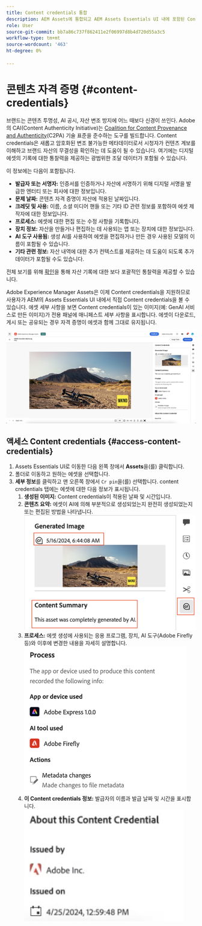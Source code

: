 ```yaml
---
title: Content credentials 통합
description: AEM Assets에 통합되고 AEM Assets Essentials UI 내에 포함된 Content credentials은 에셋의 생성 방법 및 생성 관련 사용자를 포함하여 에셋 기록에 컨텍스트를 제공할 수 있습니다. 디지털 콘텐츠에 대한 영양 레이블처럼 Content credentials은 투명성을 높이고 대상과 신뢰를 구축하는 데 도움이 될 수 있습니다.
role: User
source-git-commit: bb7a86c737f862411e2f06997d8b4d720d55a3c5
workflow-type: tm+mt
source-wordcount: '463'
ht-degree: 0%

---
```



# 콘텐츠 자격 증명 {#content-credentials}

브랜드는 콘텐츠 투명성, AI 공시, 자산 변조 방지에 어느 때보다 신경이 쓰인다. Adobe의 CAI(Content Authenticity Initiative)는 [Coalition for Content Provenance and Authenticity](https://c2pa.org/specifications/specifications/1.1/specs/C2PA_Specification.html#_trust_model)(C2PA) 기술 표준을 준수하는 도구를 빌드합니다. Content credentials은 새롭고 암호화된 변조 불가능한 메타데이터로서 시청자가 컨텐츠 계보를 이해하고 브랜드 자산의 무결성을 확인하는 데 도움이 될 수 있습니다. 여기에는 디지털 에셋의 기록에 대한 통찰력을 제공하는 광범위한 조달 데이터가 포함될 수 있습니다.

이 정보에는 다음이 포함됩니다.

* **발급자 또는 서명자:** 인증서를 인증하거나 자산에 서명하기 위해 디지털 서명을 발급한 엔터티 또는 회사에 대한 정보입니다.
* **문제 날짜:** 콘텐츠 자격 증명이 자산에 적용된 날짜입니다.
* **크레딧 및 사용:** 이름, 소셜 미디어 핸들 또는 기타 ID 관련 정보를 포함하여 에셋 제작자에 대한 정보입니다.
* **프로세스:** 에셋에 대한 편집 또는 수정 사항을 기록합니다.
* **장치 정보:** 자산을 만들거나 편집하는 데 사용되는 앱 또는 장치에 대한 정보입니다.
* **AI 도구 사용됨:** 생성 AI를 사용하여 에셋을 편집하거나 만든 경우 사용된 모델의 이름이 포함될 수 있습니다.
* **기타 관련 정보:** 자산 내역에 대한 추가 컨텍스트를 제공하는 데 도움이 되도록 추가 데이터가 포함될 수도 있습니다.

전체 보기를 위해 [확인](https://contentcredentials.org/verify)을 통해 자산 기록에 대한 보다 포괄적인 통찰력을 제공할 수 있습니다.

Adobe Experience Manager Assets은 이제 Content credentials을 지원하므로 사용자가 AEM의 Assets Essentials UI 내에서 직접 Content credentials을 볼 수 있습니다. 에셋 세부 사항을 보면 Content credentials이 있는 이미지(예: GenAI 서비스로 만든 이미지)가 전용 패널에 매니페스트 세부 사항을 표시합니다. 에셋이 다운로드, 게시 또는 공유되는 경우 자격 증명이 에셋과 함께 그대로 유지됩니다.

![자산](/help/using/assets/content-credentials.png)

## 액세스 Content credentials {#access-content-credentials}

1. Assets Essentials UI로 이동한 다음 왼쪽 창에서 **Assets**&#x200B;을(를) 클릭합니다.
1. 폴더로 이동하고 원하는 에셋을 선택합니다.
1. **세부 정보**&#x200B;를 클릭하고 맨 오른쪽 창에서 `Cr pin`을(를) 선택합니다. content credentials 탭에는 에셋에 대한 다음 정보가 표시됩니다.
   1. **생성된 이미지:** Content credentials이 적용된 날짜 및 시간입니다.
   1. **콘텐츠 요약:** 에셋이 AI에 의해 부분적으로 생성되었는지 완전히 생성되었는지 또는 편집된 방법을 나타냅니다.
      ![콘텐츠 요약](/help/using/assets/content-credentials1.png)
   1. **프로세스:** 에셋 생성에 사용되는 응용 프로그램, 장치, AI 도구(Adobe Firefly 등)와 이후에 변경한 내용을 자세히 설명합니다.
      ![프로세스](/help/using/assets/CR-Process.png)
   1. **이 Content credentials 정보:** 발급자의 이름과 발급 날짜 및 시간을 표시합니다.
      ![발급자](/help/using/assets/CR-issuer.png)